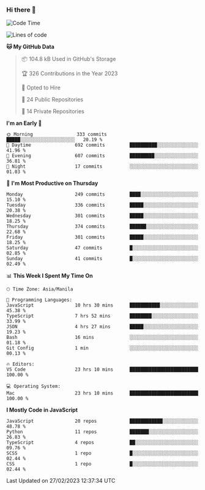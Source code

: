 ### Hi there 👋

<!--START_SECTION:waka-->
![Code Time](http://img.shields.io/badge/Code%20Time-114%20hrs%2014%20mins-blue)

![Lines of code](https://img.shields.io/badge/From%20Hello%20World%20I%27ve%20Written-8.2%20million%20lines%20of%20code-blue)

**🐱 My GitHub Data** 

> 📦 104.8 kB Used in GitHub's Storage 
 > 
> 🏆 326 Contributions in the Year 2023
 > 
> 💼 Opted to Hire
 > 
> 📜 24 Public Repositories 
 > 
> 🔑 14 Private Repositories 
 > 
**I'm an Early 🐤** 

```text
🌞 Morning                333 commits         █████░░░░░░░░░░░░░░░░░░░░   20.19 % 
🌆 Daytime                692 commits         ██████████░░░░░░░░░░░░░░░   41.96 % 
🌃 Evening                607 commits         █████████░░░░░░░░░░░░░░░░   36.81 % 
🌙 Night                  17 commits          ░░░░░░░░░░░░░░░░░░░░░░░░░   01.03 % 
```
📅 **I'm Most Productive on Thursday** 

```text
Monday                   249 commits         ████░░░░░░░░░░░░░░░░░░░░░   15.10 % 
Tuesday                  336 commits         █████░░░░░░░░░░░░░░░░░░░░   20.38 % 
Wednesday                301 commits         █████░░░░░░░░░░░░░░░░░░░░   18.25 % 
Thursday                 374 commits         ██████░░░░░░░░░░░░░░░░░░░   22.68 % 
Friday                   301 commits         █████░░░░░░░░░░░░░░░░░░░░   18.25 % 
Saturday                 47 commits          █░░░░░░░░░░░░░░░░░░░░░░░░   02.85 % 
Sunday                   41 commits          █░░░░░░░░░░░░░░░░░░░░░░░░   02.49 % 
```


📊 **This Week I Spent My Time On** 

```text
🕑︎ Time Zone: Asia/Manila

💬 Programming Languages: 
JavaScript               10 hrs 30 mins      ███████████░░░░░░░░░░░░░░   45.38 % 
TypeScript               7 hrs 52 mins       ████████░░░░░░░░░░░░░░░░░   33.99 % 
JSON                     4 hrs 27 mins       █████░░░░░░░░░░░░░░░░░░░░   19.23 % 
Bash                     16 mins             ░░░░░░░░░░░░░░░░░░░░░░░░░   01.18 % 
Git Config               1 min               ░░░░░░░░░░░░░░░░░░░░░░░░░   00.13 % 

🔥 Editors: 
VS Code                  23 hrs 10 mins      █████████████████████████   100.00 % 

💻 Operating System: 
Mac                      23 hrs 10 mins      █████████████████████████   100.00 % 
```

**I Mostly Code in JavaScript** 

```text
JavaScript               20 repos            ████████████░░░░░░░░░░░░░   48.78 % 
Python                   11 repos            ███████░░░░░░░░░░░░░░░░░░   26.83 % 
TypeScript               4 repos             ██░░░░░░░░░░░░░░░░░░░░░░░   09.76 % 
SCSS                     1 repo              █░░░░░░░░░░░░░░░░░░░░░░░░   02.44 % 
CSS                      1 repo              █░░░░░░░░░░░░░░░░░░░░░░░░   02.44 % 
```




 Last Updated on 27/02/2023 12:37:34 UTC
<!--END_SECTION:waka-->
